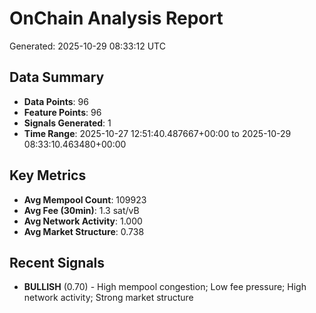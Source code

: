 # OnChain Analysis Report
Generated: 2025-10-29 08:33:12 UTC

## Data Summary
- **Data Points**: 96
- **Feature Points**: 96
- **Signals Generated**: 1
- **Time Range**: 2025-10-27 12:51:40.487667+00:00 to 2025-10-29 08:33:10.463480+00:00

## Key Metrics
- **Avg Mempool Count**: 109923
- **Avg Fee (30min)**: 1.3 sat/vB
- **Avg Network Activity**: 1.000
- **Avg Market Structure**: 0.738

## Recent Signals
- **BULLISH** (0.70) - High mempool congestion; Low fee pressure; High network activity; Strong market structure

